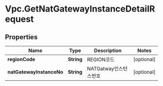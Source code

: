 # Vpc.GetNatGatewayInstanceDetailRequest

## Properties
Name | Type | Description | Notes
------------ | ------------- | ------------- | -------------
**regionCode** | **String** | REGION코드 | [optional] 
**natGatewayInstanceNo** | **String** | NATGatway인스턴스번호 | [optional] 


